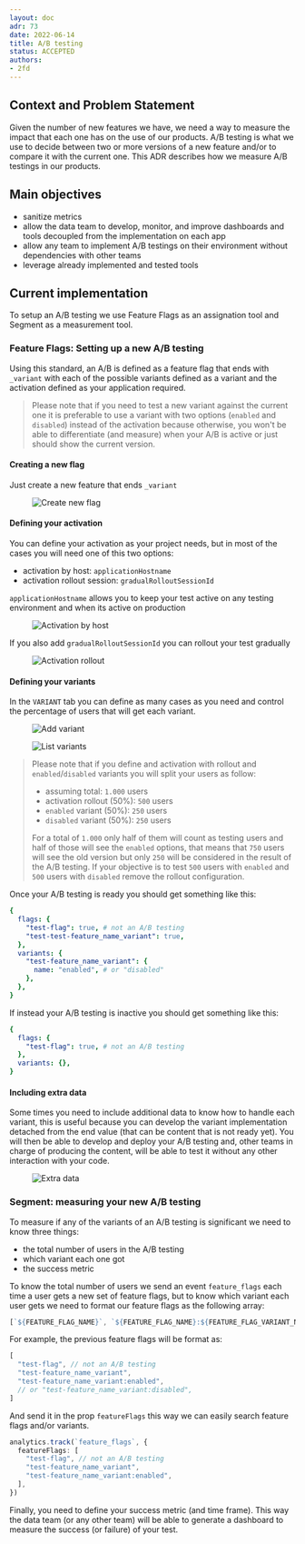 ```yaml
---
layout: doc
adr: 73
date: 2022-06-14
title: A/B testing
status: ACCEPTED
authors:
- 2fd
---
```


## Context and Problem Statement

Given the number of new features we have, we need a way to measure the impact that each one has on the use of our products. A/B testing is what we use to decide between two or more versions of a new feature and/or to compare it with the current one. This ADR describes how we measure A/B testings in our products.

## Main objectives

- sanitize metrics
- allow the data team to develop, monitor, and improve dashboards and tools decoupled from the implementation on each app
- allow any team to implement A/B testings on their environment without dependencies with other teams
- leverage already implemented and tested tools

## Current implementation

To setup an A/B testing we use Feature Flags as an assignation tool and Segment as a measurement tool.

### Feature Flags: Setting up a new A/B testing

Using this standard, an A/B is defined as a feature flag that ends with `_variant` with each of the possible variants defined as a variant and the activation defined as your application required.

> Please note that if you need to test a new variant against the current one it is preferable to use a variant with two options (`enabled` and `disabled`) instead of the activation because otherwise, you won't be able to differentiate (and measure) when your A/B is active or just should show the current version.

#### Creating a new flag

Just create a new feature that ends `_variant`

<figure>
<img alt="Create new flag" src="resources/ADR-73/001-create-new-feature.png"/>
</figure>

#### Defining your activation

You can define your activation as your project needs, but in most of the cases you will need one of this two options:

- activation by host: `applicationHostname`
- activation rollout session: `gradualRolloutSessionId`

`applicationHostname` allows you to keep your test active on any testing environment and when its active on production

<figure>
<img alt="Activation by host" src="resources/ADR-73/002-activation-by-host.jpg"/>
</figure>

If you also add `gradualRolloutSessionId` you can rollout your test gradually

<figure>
<img alt="Activation rollout" src="resources/ADR-73/003-activation-rollout.jpg"/>
</figure>

#### Defining your variants

In the `VARIANT` tab you can define as many cases as you need and control the percentage of users that will get each variant.

<figure>
<img alt="Add variant" src="resources/ADR-73/004-add-variant.png"/>
</figure>
<figure>
<img alt="List variants" src="resources/ADR-73/005-varian-list.png"/>
</figure>

> Please note that if you define and activation with rollout and `enabled`/`disabled` variants you will split your users as follow:
>
> - assuming total: `1.000` users
> - activation rollout (50%): `500` users
> - `enabled` variant (50%): `250` users
> - `disabled` variant (50%): `250` users
>
> For a total of `1.000` only half of them will count as testing users and half of those will see the `enabled` options, that means that `750` users will see the old version but only `250` will be considered in the result of the A/B testing.
> If your objective is to test `500` users with `enabled` and `500` users with `disabled` remove the rollout configuration.

Once your A/B testing is ready you should get something like this:

```yaml
{
  flags: {
    "test-flag": true, # not an A/B testing
    "test-test-feature_name_variant": true,
  },
  variants: {
    "test-feature_name_variant": {
      name: "enabled", # or "disabled"
    },
  },
}
```

If instead your A/B testing is inactive you should get something like this:

```yaml
{
  flags: {
    "test-flag": true, # not an A/B testing
  },
  variants: {},
}
```

#### Including extra data

Some times you need to include additional data to know how to handle each variant, this is useful because you can develop the variant implementation detached from the end value (that can be content that is not ready yet). You will then be able to develop and deploy your A/B testing and, other teams in charge of producing the content, will be able to test it without any other interaction with your code.

<figure>
<img alt="Extra data" src="resources/ADR-73/006-extra-data.png"/>
</figure>

### Segment: measuring your new A/B testing

To measure if any of the variants of an A/B testing is significant we need to know three things:

- the total number of users in the A/B testing
- which variant each one got
- the success metric

To know the total number of users we send an event `feature_flags` each time a user gets a new set of feature flags, but to know which variant each user gets we need to format our feature flags as the following array:

```js
[`${FEATURE_FLAG_NAME}`, `${FEATURE_FLAG_NAME}:${FEATURE_FLAG_VARIANT_NAME}`]
```

For example, the previous feature flags will be format as:

```js
[
  "test-flag", // not an A/B testing
  "test-feature_name_variant",
  "test-feature_name_variant:enabled",
  // or "test-feature_name_variant:disabled",
]
```

And send it in the prop `featureFlags` this way we can easily search feature flags and/or variants.

```ts
analytics.track(`feature_flags`, {
  featureFlags: [
    "test-flag", // not an A/B testing
    "test-feature_name_variant",
    "test-feature_name_variant:enabled",
  ],
})
```

Finally, you need to define your success metric (and time frame). This way the data team (or any other team) will be able to generate a dashboard to measure the success (or failure) of your test.
